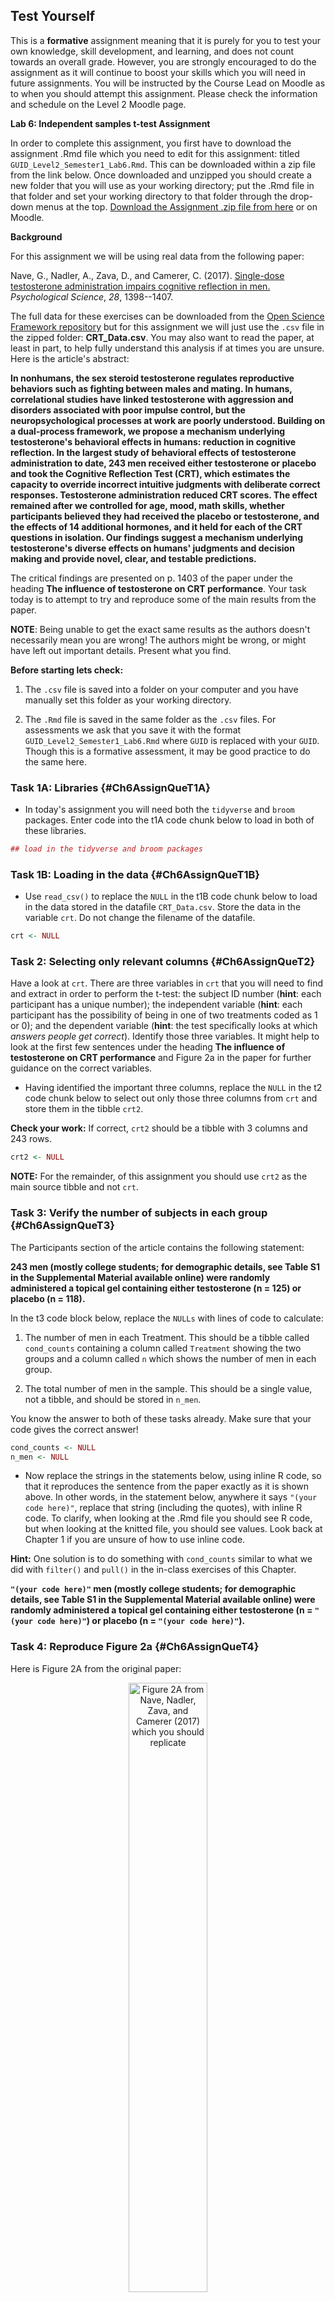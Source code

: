 ## Test Yourself

This is a **formative** assignment meaning that it is purely for you to test your own knowledge, skill development, and learning, and does not count towards an overall grade. However, you are strongly encouraged to do the assignment as it will continue to boost your skills which you will need in future assignments. You will be instructed by the Course Lead on Moodle as to when you should attempt this assignment. Please check the information and schedule on the Level 2 Moodle page.

**Lab 6: Independent samples t-test Assignment**

In order to complete this assignment, you first have to download the assignment .Rmd file which you need to edit for this assignment: titled `GUID_Level2_Semester1_Lab6.Rmd`. This can be downloaded within a zip file from the link below. Once downloaded and unzipped you should create a new folder that you will use as your working directory; put the .Rmd file in that folder and set your working directory to that folder through the drop-down menus at the top. [Download the Assignment .zip file from here](data/06-s01/homework/ch6-assign-data.zip) or on Moodle.

**Background**

For this assignment we will be using real data from the following paper:

Nave, G., Nadler, A., Zava, D., and Camerer, C. (2017). <a href="http://journals.sagepub.com/doi/suppl/10.1177/0956797617709592" target = "_blank">Single-dose testosterone administration impairs cognitive reflection in men.</a> *Psychological Science*, *28*, 1398--1407.

The full data for these exercises can be downloaded from the <a href="https://osf.io/kzxsh/" target = "_blank">Open Science Framework repository</a> but for this assignment we will just use the `.csv` file in the zipped folder: **CRT_Data.csv**. You may also want to read the paper, at least in part, to help fully understand this analysis if at times you are unsure. Here is the article's abstract:

**In nonhumans, the sex steroid testosterone regulates reproductive behaviors such as fighting between males and mating. In humans, correlational studies have linked testosterone with aggression and disorders associated with poor impulse control, but the neuropsychological processes at work are poorly understood. Building on a dual-process framework, we propose a mechanism underlying testosterone's behavioral effects in humans: reduction in cognitive reflection. In the largest study of behavioral effects of testosterone administration to date, 243 men received either testosterone or placebo and took the Cognitive Reflection Test (CRT), which estimates the capacity to override incorrect intuitive judgments with deliberate correct responses. Testosterone administration reduced CRT scores. The effect remained after we controlled for age, mood, math skills, whether participants believed they had received the placebo or testosterone, and the effects of 14 additional hormones, and it held for each of the CRT questions in isolation. Our findings suggest a mechanism underlying testosterone's diverse effects on humans' judgments and decision making and provide novel, clear, and testable predictions.**

The critical findings are presented on p. 1403 of the paper under the heading **The influence of testosterone on CRT performance**.  Your task today is to attempt to try and reproduce some of the main results from the paper.  

**NOTE**: Being unable to get the exact same results as the authors doesn't necessarily mean you are wrong!  The authors might be wrong, or might have left out important details. Present what you find.

**Before starting lets check:**

1. The `.csv` file is saved into a folder on your computer and you have manually set this folder as your working directory. 

2. The `.Rmd` file is saved in the same folder as the `.csv` files. For assessments we ask that you save it with the format `GUID_Level2_Semester1_Lab6.Rmd` where `GUID` is replaced with your `GUID`. Though this is a formative assessment, it may be good practice to do the same here.

### Task 1A: Libraries {#Ch6AssignQueT1A}

* In today's assignment you will need both the `tidyverse` and `broom` packages. Enter code into the t1A code chunk below to load in both of these libraries.


```r
## load in the tidyverse and broom packages
```

### Task 1B: Loading in the data {#Ch6AssignQueT1B}

* Use `read_csv()` to replace the `NULL` in the t1B code chunk below to load in the data stored in the datafile `CRT_Data.csv`. Store the data in the variable `crt`. Do not change the filename of the datafile. 


```r
crt <- NULL
```

### Task 2: Selecting only relevant columns {#Ch6AssignQueT2}

Have a look at `crt`.  There are three variables in `crt` that you will need to find and extract in order to perform the t-test: the subject ID number (**hint**: each participant has a unique number); the independent variable (**hint**: each participant has the possibility of being in one of two treatments coded as 1 or 0); and the dependent variable (**hint**: the test specifically looks at which *answers people get correct*).  Identify those three variables. It might help to look at the first few sentences under the heading **The influence of testosterone on CRT performance** and Figure 2a in the paper for further guidance on the correct variables.

* Having identified the important three columns, replace the `NULL` in the t2 code chunk below to select out only those three columns from `crt` and store them in the tibble `crt2`.

**Check your work:** If correct, `crt2` should be a tibble with 3 columns and 243 rows.


```r
crt2 <- NULL
```

**NOTE:** For the remainder, of this assignment you should use `crt2` as the main source tibble and not `crt`.

### Task 3: Verify the number of subjects in each group {#Ch6AssignQueT3}

The Participants section of the article contains the following statement:

**243 men (mostly college students; for demographic details, see Table S1 in the Supplemental Material available online) were randomly administered a topical gel containing either testosterone (n = 125) or placebo (n = 118).**

In the t3 code block below, replace the `NULLs` with lines of code to calculate:

1. The number of men in each Treatment. This should be a tibble called `cond_counts` containing a column called `Treatment` showing the two groups and a column called `n` which shows the number of men in each group.

2. The total number of men in the sample. This should be a single value, not a tibble, and should be stored in `n_men`. 

You know the answer to both of these tasks already. Make sure that your code gives the correct answer!


```r
cond_counts <- NULL
n_men <- NULL
```

* Now replace the strings in the statements below, using inline R code, so that it reproduces the sentence from the paper exactly as it is shown above. In other words, in the statement below, anywhere it says `"(your code here)"`, replace that string (including the quotes), with inline R code.  To clarify, when looking at the .Rmd file you should see R code, but when looking at the knitted file, you should see values. Look back at Chapter 1 if you are unsure of how to use inline code.

**Hint:** One solution is to do something with `cond_counts` similar to what we did with `filter()` and `pull()` in the in-class exercises of this Chapter.

**`"(your code here)"` men (mostly college students; for demographic details, see Table S1 in the Supplemental Material available online) were randomly administered a topical gel containing either testosterone (n = `"(your code here)"`) or placebo (n = `"(your code here)"`).**

### Task 4: Reproduce Figure 2a {#Ch6AssignQueT4}

Here is Figure 2A from the original paper:

<div class="figure" style="text-align: center">
<img src="images/s01-lab06/homework/figure_2a.png" alt="Figure 2A from Nave, Nadler, Zava, and Camerer (2017) which you should replicate" width="50%" />
<p class="caption">(\#fig:img-lab6-figure2a)Figure 2A from Nave, Nadler, Zava, and Camerer (2017) which you should replicate</p>
</div>

* Write code in the t4 code chunk to reproduce a version of Figure 2a - shown above.  Before you create the plot, replace the `NULL` to make a tibble called `crt_means` with the mean and standard deviation of the number of `CorrectAnswers` for each group. 
* Use `crt_means` as the source data for the plot.  

**Hint:** you will need to check out `recode()` to get the labels of treatments right. Again this webpage is highly recommended: <a href="https://debruine.github.io/posts/recode/" target = "_blank">https://debruine.github.io/posts/recode/</a>

Don't worry about including the error bars (unless you want to) or the line indicating significance in the plot. Do however make sure to pay attention to the labels of treatments and of the y-axis scale and label. Reposition the x-axis label to below the Figure. You can use colour if you like. 


```r
crt_means <- NULL

## TODO: add lines of code using ggplot
```

### Task 5: Interpreting your Figure {#Ch6AssignQueT5}

Always good to do a slight recap at this point to make sure you are following the analysis.  Replace the `NULL` in the t5 code chunk below with the number of the statement that best describes the data you have calculated and plotted thus far. Store this single value in `answer_t5`:

1. The Testosterone group (M = 2.10, SD = 1.02) would appear to have fewer correct answers on average than the Placebo group (M = 1.66, SD = 1.18) on the Cognitive Reflection Test suggesting that testosterone does in fact inhibit the ability to override incorrect intuitive judgements with the correct response. 

2. The Testosterone group (M = 1.66, SD = 1.18) would appear to have more correct answers on average than the Placebo group (M = 2.10, SD = 1.02) on the Cognitive Reflection Test suggesting that testosterone does in fact inhibit the ability to override incorrect intuitive judgements with the correct response. 

3. The Testosterone group (M = 1.66, SD = 1.18) would appear to have fewer correct answers on average than the Placebo group (M = 2.10, SD = 1.02) on the Cognitive Reflection Test suggesting that testosterone does in fact inhibit the ability to override incorrect intuitive judgements with the correct response. 

4. The Testosterone group (M = 2.10, SD = 1.02) would appear to have more correct answers on average than the Placebo group (M = 1.66, SD = 1.18) on the Cognitive Reflection Test suggesting that testosterone does in fact inhibit the ability to override incorrect intuitive judgements with the correct response.


```r
answer_t5 <- NULL
```

### Task 6: t-test {#Ch6AssignQueT6}

Now that we have calculated the descriptives in our study we need to run the inferentials. In the t6  code chunk below, replace the `NULL` with a line of code to run the t-test taking care to make sure that the output table has the Placebo mean under Estimate1 (group 0) and Testosterone mean under Estimate2 (group 1). Assume variance is equal and use `broom::tidy()` to sweep and store the results into a tibble called `t_table`.


```r
t_table <- NULL
```

### Task 7: Reporting results {#Ch6AssignQueT7}

In the t7A code chunk below, replace the `NULL` with a line of code to pull out the df from t_table. This must be a single value stored in `t_df`. 


```r
t_df <- NULL
```

In the t7B code chunk below, replace the `NULL` with a line of code to pull out the t-value from t_table. Round it to three decimal places. This must be a single value stored in `t_value`. 


```r
t_value <- NULL
```

In the t7C code chunk below, replace the `NULL` with a line of code to pull out the p-value from t_table. Round it to three decimal places. This must be a single value stored in `p_value`. 


```r
p_value <- NULL
```

In the t7D code chunk below, replace the `NULL` with a line of code to calculate the absolute difference between the mean number of correct answers for the Testosterone group and the Placebo group. Round it to three decimal places. This must be a single value stored in `t_diff`.


```r
t_diff <- NULL
```

If you have completed t7A to t7D accurately, then when knitted, one of these statements below will produce an accurate and coherent summary of the results.  In the t7E code chunk below, replace the `NULL` with the number of the statement below that best summarises the data in this study. Store this single value in `answer_t7e`

1. The testosterone group performed significantly better ( fewer correct answers) than the placebo group, t() = , p = .
2. The testosterone group performed significantly worse ( fewer correct answers) than the placebo group, t() = , p = .
3. The testosterone group performed significantly better ( more correct answers) than the placebo group, t() = , p = .
4. The testosterone group performed significantly worse ( fewer correct answers) than the placebo group, t() = , p = .


```r
answer_t7e <- NULL
```

<span style="font-size: 22px; font-weight: bold; color: var(--blue);">Job Done - Activity Complete!</span>

Well done, you are finshed! Now you should go check your answers against the solutions at the end of this Chapter. You are looking to check that the resulting output from the answers that you have submitted are exactly the same as the output in the solution - for example, remember that a single value is not the same as a coded answer. Where there are alternative answers, it means that you could have submitted any one of the options as they should all return the same answer. If you have any questions please post them on the available forums or ask a member of staff.

On to the next chapter!

